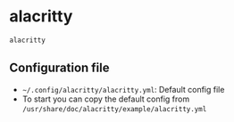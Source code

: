 # alacritty

```sh
alacritty
```

## Configuration file

- `~/.config/alacritty/alacritty.yml`: Default config file
- To start you can copy the default config from `/usr/share/doc/alacritty/example/alacritty.yml`
